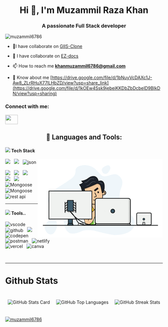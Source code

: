 <h1 align="center">Hi 👋, I'm Muzammil Raza Khan</h1>
<h3 align="center">A passionate Full Stack developer </h3>


<p align="left"> <img src="https://komarev.com/ghpvc/?username=muzammil6786&label=Profile%20views&color=0e75b6&style=flat" alt="muzammil6786" /> </p>


- 🔭I have collaborate on [GIIS-Clone](https://coding-guru-1234.netlify.app)

- 👯 I have collaborate on [EZ-docs](https://interface-ideal-2345.netlify.app)

- 📫 How to reach me **khanmuzammil6786@gmail.com**

- 📄 Know about me [https://drive.google.com/file/d/1bNuyVcDAXc1J-Aw8_ZLrRHuX77lLHbZD/view?usp=share_link](https://drive.google.com/file/d/1kOEw4Ssk9jebeiKKDbZbDcbeID9BIkDN/view?usp=sharing)


<h3 align="left">Connect with me:</h3>

<a href="https://www.linkedin.com/in/muzammil-raza-khan-524ba71a0" target="blank"><img align="center" src="https://raw.githubusercontent.com/rahuldkjain/github-profile-readme-generator/master/src/images/icons/Social/linked-in-alt.svg" alt="" height="30" width="40" /></a>
<p align="left">
</p>

<h2 align="center">🚀 Languages and Tools: </h2>
 
<h4><img src="https://media.giphy.com/media/iY8CRBdQXODJSCERIr/giphy.gif" width="30px">&nbsp;Tech Stack</h4>
 <img align="right" alt="Coding" width="400" src="https://github.com/Saurabh8657/Saurabh8657/blob/main/hadder.gif">
<p>
 <img src="https://img.shields.io/badge/html5%20-%23e34f26.svg?&style=for-the-badge&logo=html5&logoColor=white" />&nbsp;&nbsp;
 <img src="https://img.shields.io/badge/css3%20-%231572B6.svg?&style=for-the-badge&logo=css3&logoColor=white" />&nbsp;&nbsp;
<img src="https://img.shields.io/badge/Node.js-43853D?style=for-the-badge&logo=node.js&logoColor=white" alt="json" />&nbsp;&nbsp;
 <br/>
<img src="https://img.shields.io/badge/express.js-%23404d59.svg?style=for-the-badge&logo=express&logoColor=%2361DAFB" />&nbsp;&nbsp;
<img src="https://img.shields.io/badge/MongoDB-%234ea94b.svg?style=for-the-badge&logo=mongodb&logoColor=white" />&nbsp;&nbsp;
<img src="https://img.shields.io/badge/NPM-%23000000.svg?style=for-the-badge&logo=npm&logoColor=white" />&nbsp;&nbsp;
<br/>
<img src="https://img.shields.io/badge/javascript%20-%23F7DF1.svg?&style=for-the-badge&logo=javascript&logoColor=white" />&nbsp;&nbsp;
<img src="https://img.shields.io/badge/bootstrap-%23563D7C.svg?style=for-the-badge&logo=bootstrap&logoColor=white" />&nbsp;&nbsp;
<img src="https://img.shields.io/badge/SQL-4EA94B?style=for-the-badge&logo=Mongoose&logoColor=white" alt="Mongoose"/>
<!-- <img src="https://img.shields.io/badge/mui-%231572B6.svg?style=for-the-badge&logo=mui&logoColor=white" />&nbsp;&nbsp; -->
 <br/>
 <img src="https://img.shields.io/badge/Mongoose-%23000000.svg?style=for-the-badge&logo=flask&logoColor=white" align="center" alt="Mongoose"/>
  <img src="https://img.shields.io/badge/rest api-%23323330.svg?style=for-the-badge&logo=express&logoColor=white" align="center" alt="rest api"/>
<br/>
</p>
<hr>
 
<h4><img src="https://media.giphy.com/media/iY8CRBdQXODJSCERIr/giphy.gif" width="30px">&nbsp;Tools..</h4>
<p>
  <img src="https://img.shields.io/badge/VSCode-0078D4?style=for-the-badge&logo=visual%20studio%20code&logoColor=white" alt="vscode" />&nbsp;&nbsp;
  <img src="https://img.shields.io/badge/GitHub-100000?style=for-the-badge&logo=github&logoColor=white" alt="github"/>&nbsp;&nbsp;
  <img src="https://img.shields.io/badge/Git%20-%23F7DF1E.svg?&style=for-the-badge&color=blue&logo=Git&logoColor=white" />&nbsp;&nbsp;
 <br/>
 <img src="https://img.shields.io/badge/Codepen-000000?style=for-the-badge&logo=codepen&logoColor=white" alt="codepen" />&nbsp;&nbsp;
 <img src="https://img.shields.io/badge/Postman-FF6C37?style=for-the-badge&logo=Postman&logoColor=white" alt="postman"/>&nbsp;&nbsp;
 <img src="https://img.shields.io/badge/Netlify-00C7B7?style=for-the-badge&logo=netlify&logoColor=white" alt="netlify" />&nbsp;&nbsp;
  <br/>
  <img src="https://img.shields.io/badge/Vercel-000000?style=for-the-badge&logo=vercel&logoColor=white" alt="vercel" />&nbsp;&nbsp;
  <img src="https://img.shields.io/badge/Canva-%2300C4CC.svg?&style=for-the-badge&logo=Canva&logoColor=white" alt="canva" />&nbsp;&nbsp;
<!--   <img src="https://img.shields.io/badge/prettier-1A2C34?style=for-the-badge&logo=prettier&logoColor=F7BA3E" alt="prettier" />&nbsp;&nbsp; -->
</p>

</div>
<br/>
<hr>


<h1>Github Stats</h1>
<div class="statistics_container container grid" style="display: flex; flex-direction: row; justify-content: center; align-items: center; gap: 20px;">
    <img id="github-stats-card"
         src="https://github-readme-stats.vercel.app/api?username=muzammil6786"
         alt="GitHub Stats Card"
         style="margin: 10px 0;">

<img id="github-top-langs"
         src="https://github-readme-stats.vercel.app/api/top-langs/?username=muzammil6786&langs_count=4&theme=city_light&include_all_commits=true&count_private=true&layout=compact"
         alt="GitHub Top Languages"
         style="margin: 10px 0;">

<img id="github-streak-stats"
         src="https://github-readme-streak-stats.herokuapp.com/?user=muzammil6786&ring=5094f0&currStreakLabel=5094f0&fire=5094f0&theme=city_light"
         alt="GitHub Streak Stats"
         style="margin: 10px 0;">
         
</div>




<p align="left"> <a href="https://github.com/ryo-ma/github-profile-trophy"><img src="https://github-profile-trophy.vercel.app/?username=muzammil6786" alt="muzammil6786" /></a> </p>
